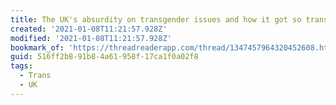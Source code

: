 ```yaml
---
title: The UK's absurdity on transgender issues and how it got so transphobic
created: '2021-01-08T11:21:57.928Z'
modified: '2021-01-08T11:21:57.928Z'
bookmark_of: 'https://threadreaderapp.com/thread/1347457964320452608.html?s=09'
guid: 516ff2b8-91b8-4a61-958f-17ca1f0a02f8
tags:
  - Trans
  - UK
---
```

 

